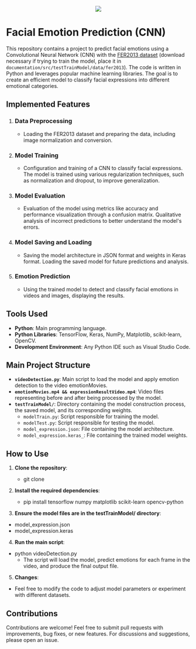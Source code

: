 <p align="center">
  <img src="https://github.com/user-attachments/assets/a40867a1-5482-4c2f-9552-d6e77e10ca10">
</p>

# Facial Emotion Prediction (CNN)

This repository contains a project to predict facial emotions using a Convolutional Neural Network (CNN) with the [FER2013 dataset](https://www.kaggle.com/datasets/msambare/fer2013) (download necessary if trying to train the model, place it in `documentation/src/testTrainModel/data/fer2013`). The code is written in Python and leverages popular machine learning libraries. The goal is to create an efficient model to classify facial expressions into different emotional categories.

## Implemented Features

1. ### Data Preprocessing
   - Loading the FER2013 dataset and preparing the data, including image normalization and conversion.

2. ### Model Training
   - Configuration and training of a CNN to classify facial expressions. The model is trained using various regularization techniques, such as normalization and dropout, to improve generalization.

3. ### Model Evaluation
   - Evaluation of the model using metrics like accuracy and performance visualization through a confusion matrix. Qualitative analysis of incorrect predictions to better understand the model's errors.

4. ### Model Saving and Loading
   - Saving the model architecture in JSON format and weights in Keras format. Loading the saved model for future predictions and analysis.

5. ### Emotion Prediction
   - Using the trained model to detect and classify facial emotions in videos and images, displaying the results.

## Tools Used
- **Python**: Main programming language.
- **Python Libraries**: TensorFlow, Keras, NumPy, Matplotlib, scikit-learn, OpenCV.
- **Development Environment**: Any Python IDE such as Visual Studio Code.

## Main Project Structure

- **`videoDetection.py`**: Main script to load the model and apply emotion detection to the video emotionMovies.
- **`emotionMovies.mp4 && expressionResultVideo.mp4`**: Video files representing before and after being processed by the model.
- **`testTrainModel/`**: Directory containing the model construction process, the saved model, and its corresponding weights.
  - `modelTrain.py`: Script responsible for training the model.
  - `modelTest.py`: Script responsible for testing the model.
  - `model_expression.json`: File containing the model architecture.
  - `model_expression.keras_`: File containing the trained model weights.

## How to Use

1. **Clone the repository**:
    - git clone <repository URL>

2. **Install the required dependencies**:
    - pip install tensorflow numpy matplotlib scikit-learn opencv-python

3. **Ensure the model files are in the testTrainModel/ directory**:
  - model_expression.json
  - model_expression.keras

4. **Run the main script**:
  - python videoDetection.py
    - The script will load the model, predict emotions for each frame in the video, and produce the final output file.

5. **Changes**:
  - Feel free to modify the code to adjust model parameters or experiment with different datasets.

## Contributions

Contributions are welcome! Feel free to submit pull requests with improvements, bug fixes, or new features. For discussions and suggestions, please open an issue.